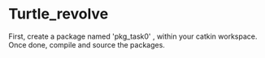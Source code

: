 # Turtle_revolve

First, create a package named 'pkg_task0' , within your catkin workspace. Once done, compile and source the packages.
